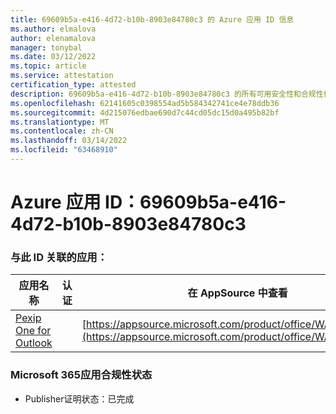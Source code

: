 ```yaml
---
title: 69609b5a-e416-4d72-b10b-8903e84780c3 的 Azure 应用 ID 信息
ms.author: elmalova
author: elenamalova
manager: tonybal
ms.date: 03/12/2022
ms.topic: article
ms.service: attestation
certification_type: attested
description: 69609b5a-e416-4d72-b10b-8903e84780c3 的所有可用安全性和合规性信息。
ms.openlocfilehash: 62141605c0398554ad5b584342741ce4e78ddb36
ms.sourcegitcommit: 4d215076edbae690d7c44cd05dc15d0a495b82bf
ms.translationtype: MT
ms.contentlocale: zh-CN
ms.lasthandoff: 03/14/2022
ms.locfileid: "63468910"
---
```

# <a name="azure-app-id-69609b5a-e416-4d72-b10b-8903e84780c3"></a>Azure 应用 ID：69609b5a-e416-4d72-b10b-8903e84780c3


### <a name="apps-associated-with-this-id"></a>与此 ID 关联的应用：
| **应用名称** | **认证** | **在 AppSource 中查看** |
|--------------|---------------|-----------------------|
| [Pexip One for Outlook](../forward/WA200003137) |  | [https://appsource.microsoft.com/product/office/WA200003137](https://appsource.microsoft.com/product/office/WA200003137) |

### <a name="microsoft-365-app-compliance-status"></a>Microsoft 365应用合规性状态
- Publisher证明状态：已完成
